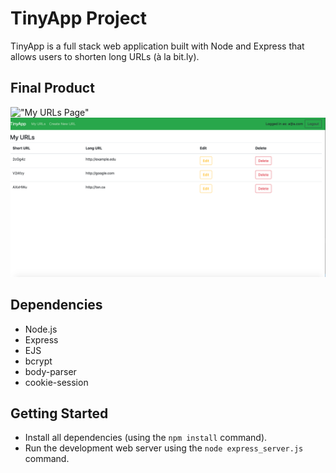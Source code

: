 # TinyApp Project

TinyApp is a full stack web application built with Node and Express that allows users to shorten long URLs (à la bit.ly).

## Final Product

!["My URLs Page"](https://github.com/DevHalpin/tinyapp/blob/master/screenshots/editURLs.png)
!["Edit URLs Page"](https://github.com/DevHalpin/tinyapp/blob/master/screenshots/myURLs.png)

## Dependencies

- Node.js
- Express
- EJS
- bcrypt
- body-parser
- cookie-session

## Getting Started

- Install all dependencies (using the `npm install` command).
- Run the development web server using the `node express_server.js` command.